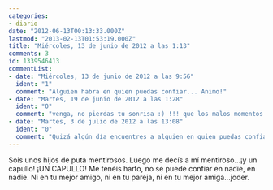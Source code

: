 ```yaml
---
categories:
- diario
date: "2012-06-13T00:13:33.000Z"
lastmod: "2013-02-13T01:53:19.000Z"
title: "Miércoles, 13 de junio de 2012 a las 1:13"
comments: 3
id: 1339546413
commentList:
- date: "Miércoles, 13 de junio de 2012 a las 9:56"
  ident: "1"
  comment: "Alguien habra en quien puedas confiar... Animo!"
- date: "Martes, 19 de junio de 2012 a las 1:28"
  ident: "0"
  comment: "venga, no pierdas tu sonrisa :) !!! que los malos momentos pasan pero hay que seguir con la actitud firme"
- date: "Martes, 3 de julio de 2012 a las 13:08"
  ident: "0"
  comment: "Quizá algún día encuentres a alguien en quien puedas confiar totalmente, aunque es más probable que te toque el Euromillón o te caiga un rayo... Vale, igual he exagerado un poco. O no..."
---
```


Sois unos hijos de puta mentirosos. Luego me decís a mí mentiroso...¡y un capullo! ¡UN CAPULLO! Me tenéis harto, no se puede confiar en nadie, en nadie. Ni en tu mejor amigo, ni en tu pareja, ni en tu mejor amiga...joder.